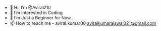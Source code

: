 - 👋 Hi, I’m @Aviral210
- 👀 I’m interested in Coding
- 🌱 I’m Just a Beginner for Now..
- 📫 How to reach me -
aviral.kumar00
aviralkumaraiswal321@gmail.com

<!---
Aviral210/Aviral210 is a ✨ special ✨ repository because its `README.md` (this file) appears on your GitHub profile.
You can click the Preview link to take a look at your changes.
--->
